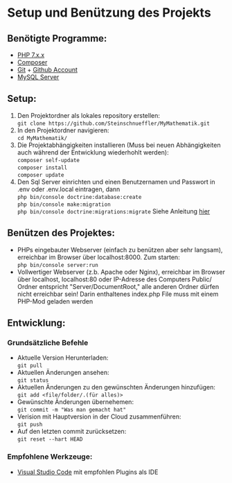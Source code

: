 # Setup und Benützung des Projekts

## Benötigte Programme:   
* [PHP 7.x.x](http://php.net/downloads.php)  
* [Composer](https://getcomposer.org/download/)  
* [Git](https://git-scm.com/download/) + [Github Account](https://github.com/)  
* [MySQL Server](https://dev.mysql.com/downloads/mysql/)

## Setup:
1. Den Projektordner als lokales repository erstellen:  
    `git clone https://github.com/Steinschnueffler/MyMathematik.git`  
2. In den Projektordner navigieren:  
    `cd MyMathematik/`  
3. Die Projektabhängigkeiten installieren (Muss bei neuen Abhängigkeiten auch während der Entwicklung wiederhohlt werden):  
    `composer self-update`  
    `composer install`  
    `composer update`
4. Den Sql Server einrichten und einen Benutzernamen und Passwort in .env oder .env.local eintragen, dann  
    `php bin/console doctrine:database:create`  
    `php bin/console make:migration`  
    `php bin/console doctrine:migrations:migrate`
    Siehe Anleitung [hier](https://symfony.com/doc/current/doctrine.html)

## Benützen des Projektes:
* PHPs eingebauter Webserver (einfach zu benützen aber sehr langsam), erreichbar im Browser über localhost:8000. Zum starten:  
    `php bin/console server:run`  
* Vollwertiger Webserver (z.b. Apache oder Nginx), erreichbar im Browser über localhost, localhost:80 oder IP-Adresse des Computers
Public/ Ordner entspricht "Server/DocumentRoot,"  alle anderen Ordner dürfen nicht erreichbar sein!
Darin enthaltenes index.php File muss mit einem PHP-Mod geladen werden  

## Entwicklung:

### Grundsätzliche Befehle

* Aktuelle Version Herunterladen:  
    `git pull`  
* Aktuellen Änderungen ansehen:  
    `git status`  
* Aktuellen Änderungen zu den gewünschten Änderungen hinzufügen:  
    `git add <file/folder/.(für alles)>`  
* Gewünschte Änderungen übernehemen:  
    `git commit -m "Was man gemacht hat"`  
* Verision mit Hauptversion in der Cloud zusammenführen:  
    `git push`  
* Auf den letzten commit zurücksetzen:  
    `git reset --hart HEAD`  
### Empfohlene Werkzeuge: 
* [Visual Studio Code](https://code.visualstudio.com/Download) mit empfohlen Plugins als IDE
